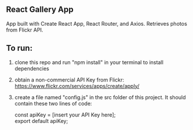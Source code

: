 ## React Gallery App

App built with Create React App, React Router, and Axios. Retrieves photos from Flickr API.

## To run:
1. clone this repo and run "npm install" in your terminal to install dependencies
2. obtain a non-commercial API Key from Flickr: https://www.flickr.com/services/apps/create/apply/
3. create a file named "config.js" in the src folder of this project. It should contain these two lines of code:

    const apiKey = [insert your API Key here];    
    export default apiKey;

